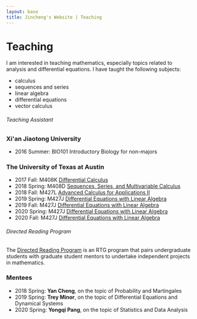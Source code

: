 ```yaml
---
layout: base
title: Jincheng's Website | Teaching
---
```


<div class="transparent">
<div class="container" markdown="1">

# Teaching

I am interested in teaching mathematics, especially topics related to analysis and differential equations. I have taught the following subjects:

* calculus
* sequences and series
* linear algebra
* differential equations
* vector calculus

</div>
</div>

<div class="eggshell">
<div class="container" markdown="1">

###### Teaching Assistant

### Xi'an Jiaotong University

- 2016 Summer: BIO101 Introductory Biology for non-majors

### The University of Texas at Austin

- 2017 Fall: M408K [Differential Calculus](2017/m408k)
- 2018 Spring: M408D [Sequences, Series, and Multivariable Calculus](2018/m408d)
- 2018 Fall: M427L [Advanced Calculus for Applications II](2018/m427l)
- 2019 Spring: M427J [Differential Equations with Linear Algebra](2019/m427j)
- 2019 Fall: M427J [Differential Equations with Linear Algebra](2019/m427j-2)
- 2020 Spring: M427J [Differential Equations with Linear Algebra](2020/m427j)
- 2020 Fall: M427J [Differential Equations with Linear Algebra](2020/m427j-2)

</div>
</div>

<div class="aliceblue">
<div class="container" markdown="1">

###### Directed Reading Program

The [Directed Reading Program](https://web.ma.utexas.edu/users/drp/about.html) is an RTG program that pairs undergraduate students with graduate student mentors to undertake independent projects in mathematics. 

### Mentees

- 2018 Spring: **Yan Cheng**, on the topic of Probability and Martingales
- 2019 Spring: **Trey Minor**, on the topic of Differential Equations and Dynamical Systems
- 2020 Spring: **Yongqi Pang**, on the topic of Statistics and Data Analysis

</div>
</div>